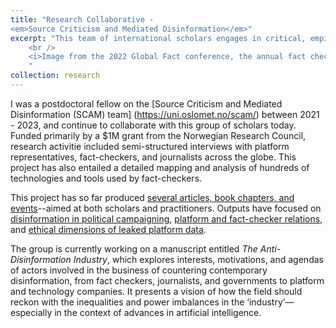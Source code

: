 ```yaml
---
title: "Research Collaborative - 
<em>Source Criticism and Mediated Disinformation</em>"
excerpt: "This team of international scholars engages in critical, empirical analysis of the challenges tech and platform companies, fact checking organisations, and journalists face when addressing disinformation. The 'SCAM' project also explores ways to detect and counter disinformation, specifically during periods of elections<br/><br /><img src='/images/global-fact9.jpg'>
	<br />
	<i>Image from the 2022 Global Fact conference, the annual fact checking summit, which was hosted by the team in Oslo.</i>
	"
collection: research
---
```


I was a postdoctoral fellow on the [Source Criticism and Mediated Disinformation (SCAM) team] (https://uni.oslomet.no/scam/) between 2021 - 2023, and continue to collaborate with this group of scholars today. Funded primarily by a $1M grant from the Norwegian Research Council, research activitie included semi-structured interviews with platform representatives, fact-checkers, and journalists across the globe. This project has also entailed a detailed mapping and analysis of hundreds of technologies and tools used by fact-checkers. 

This project has so far produced [several articles, book chapters, and events](https://uni.oslomet.no/scam/dissemination/)--aimed at both scholars and practitioners. Outputs have focused on [disinformation in political campaigning](https://www.routledge.com/The-Routledge-Handbook-of-Political-Campaigning/Lilleker-Jackson-Kalsnes-Mellado-Trevisan-Veneti/p/book/9781032356716?srsltid=AfmBOopthd3iEjhihtFY_q5Ho0yQTlOv3P5LQ38ptaoX1_og1_P2LAB-), [platform and fact-checker relations](https://ijoc.org/index.php/ijoc/article/view/19851), and [ethical dimensions of leaked platform data](https://scholar.google.com/citations?view_op=view_citation&hl=en&user=8NBx6CMAAAAJ&citation_for_view=8NBx6CMAAAAJ:qjMakFHDy7sC).

The group is currently working on a manuscript entitled  <i>The Anti- Disinformation Industry</i>, which explores interests, motivations, and agendas of actors involved in the business of countering contemporary disinformation, from fact checkers, journalists, and governments to platform and technology companies. It presents a vision of how the field should reckon with the inequalities and power imbalances in the ‘industry’—especially in the context of advances in artificial intelligence. 







